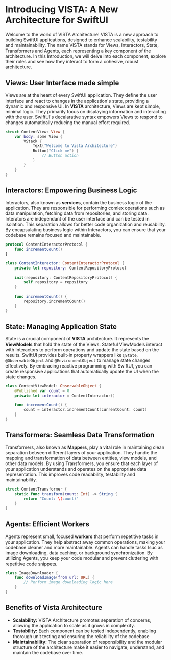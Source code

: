 # Introducing VISTA: A New Architecture for SwiftUI

Welcome to the world of VISTA Architecture! VISTA is a new approach to building SwiftUI applications, designed to enhance scalability, testability and maintainability. The name VISTA stands for Views, Interactors, State, Transformers and Agents, each representing a key component of the architecture. In this Introduction, we will delve into each component, explore their roles and see how they interact to form a cohesive, robust architecture.

## Views: User Interface made simple
Views are at the heart of every SwiftUI application. They define the user interface and react to changes in the application's state, providing a dynamic and responsive UI. In **VISTA** architecture, Views are kept simple, minimal logic. They primarily focus on displaying information and interacting with the user. SwiftUI's decalarative syntax empowers Views to respond to changes automatically reducing the manual effort required.

```swift
struct ContentView: View {
    var body: some View {
        VStack {
            Text("Welcome to Vista Architecture")
            Button("Click me") {
                // Button action
            }
        }
    }
}
```

## Interactors: Empowering Business Logic
Interactors, also known as **services**,  contain the business logic of the application. They are responsible for performing comlex operations such as data manipulation, fetching data from repositories, and storing data. Interators are independant of the user interface and can be tested in isolation. This separation allows for better code organization and reusability. By encapsulating business logic within Interactors, you can ensure that your codebase remains focused and maintainable.
```swift
protocol ContentInteractorProtocol {
    func incrementCount()
}

class ContentInteractor: ContentInteractorProtocol {
    private let repository: ContentRepositoryProtocol
    
    init(repository: ContentRepositoryProtocol) {
        self.repository = repository
    }
    
    func incrementCount() {
        repository.incrementCount()
    }
}
```

## State: Managing Application State
State is a crucial component of **VISTA** architecture. It represents the **ViewModels** that hold the state of the Views. Stateful ViewModels interact with Interactors to perform operations and update the state based on the results. SwiftUI provides built-in property wrappers like `@State`, `@ObservableObject` and `@EnvironmentObject` to manage state changes effectively. By embracing reactive programming with SwiftUI, you can create responsive applications that automatically update the UI when the state changes.
```swift
class ContentViewModel: ObservableObject {
    @Published var count = 0
    private let interactor = ContentInteractor()

    func incrementCount() {
        count = interactor.incrementCount(currentCount: count)
    }
}
```

## Transformers: Seamless Data Transformation
Transformers, also known as **Mappers**, play a vital role in maintaining clean separation between different layers of your application. They handle the mapping and transformation of data between entities, view models, and other data models. By using Transformers, you ensure that each layer of your application understands and operates on the appropriate data representation. This improves code readability, testability and maintainability.
```swift
struct ContentTransformer {
    static func transform(count: Int) -> String {
        return "Count: \(count)"
    }
}
```
## Agents: Efficient Workers
Agents represent small, focused **workers** that perform repetitive tasks in your application. They help abstract away common operations, making your codebase cleaner and more maintainable. Agents can handle tasks lsuc as image downloading, data caching, or background synchronization. By utilizing Agents, you keep your code modular and prevent cluttering with repetitive code snippets.
```swift
class ImageDownloader {
    func downloadImage(from url: URL) {
        // Perform image downloading logic here
    }
}
```
## Benefits of Vista Architecture

* **Scalability:** VISTA Architecture promotes separation of concerns, allowing the application to scale as it grows in complexity.
* **Testability:** Each component can be tested independently, enabling thorough unit testing and ensuring the reliability of the codebase
* **Maintainability:** The clear separation of responsibility and the modular structure of the architecture make it easier to navigate, understand, and maintain the codebase over time.
